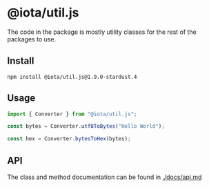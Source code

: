 # @iota/util.js

The code in the package is mostly utility classes for the rest of the packages to use.

## Install

```shell
npm install @iota/util.js@1.9.0-stardust.4
```

## Usage

```js
import { Converter } from "@iota/util.js";

const bytes = Converter.utf8ToBytes("Hello World");

const hex = Converter.bytesToHex(bytes);
```

## API

The class and method documentation can be found in [./docs/api.md](./docs/api.md)
